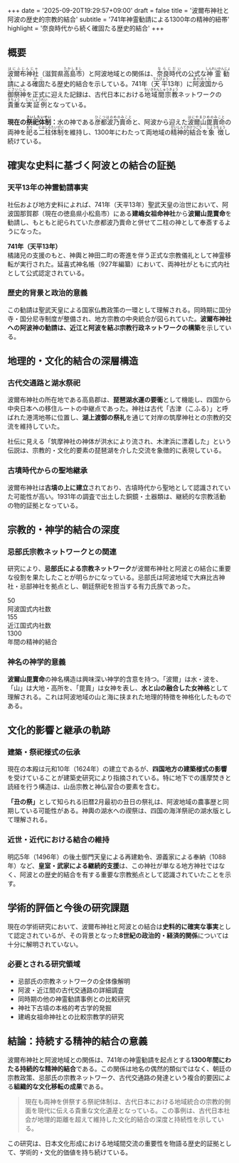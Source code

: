+++
date = '2025-09-20T19:29:57+09:00'
draft = false
title = '波爾布神社と阿波の歴史的宗教的結合'
subtitle = '741年神霊勧請による1300年の精神的紐帯'
highlight = '奈良時代から続く確固たる歴史的結合'
+++

## 概要

<ruby>波爾布神社<rt>はにふじんじゃ</rt></ruby>（滋賀県<ruby>高島市<rt>たかしまし</rt></ruby>）と阿波地域との関係は、<ruby>奈良時代<rt>ならじだい</rt></ruby>の公式な<ruby>神霊勧請<rt>しんれいかんじょう</rt></ruby>による<ruby>確固<rt>かこ</rt></ruby>たる歴史的結合を示している。741年（<ruby>天平<rt>てんぴょう</rt></ruby>13年）に<ruby>阿波国<rt>あわのくに</rt></ruby>から<ruby>御祭神<rt>ごさいじん</rt></ruby>を正式に迎えた記録は、古代日本における<ruby>地域間宗教<rt>ちいきかんしゅうきょう</rt></ruby>ネットワークの<ruby>貴重<rt>きちょう</rt></ruby>な<ruby>実証例<rt>じっしょうれい</rt></ruby>となっている。

<div class="fact-box">
<strong>現在の<ruby>祭祀体制<rt>さいしたいせい</rt></ruby>：</strong>水の神である<ruby>彦都波乃賣命<rt>ひこつはのめのみこと</rt></ruby>と、阿波から迎えた<ruby>波爾山毘賣命<rt>はにやまひめのみこと</rt></ruby>の両神を<ruby>祀<rt>まつ</rt></ruby>る<ruby>二柱体制<rt>にはしらたいせい</rt></ruby>を維持し、1300年にわたって両地域の<ruby>精神的結合<rt>せいしんてきけつごう</rt></ruby>を<ruby>象徴<rt>しょうちょう</rt></ruby>し続けている。
</div>

## 確実な史料に基づく阿波との結合の証拠

### 天平13年の神霊勧請事実

社伝および地方史料によれば、741年（天平13年）聖武天皇の治世において、阿波国那賀郡（現在の徳島県小松島市）にある**建嶋女祖命神社**から**波爾山毘賣命**を勧請し、もともと祀られていた彦都波乃賣命と併せて二柱の神として奉斎するようになった。

<div class="timeline">
<strong>741年（天平13年）</strong><br>
橘諸兄の支援のもと、神輿と神田二町の寄進を伴う正式な宗教儀礼として神霊移転が実行された。延喜式神名帳（927年編纂）において、両神社がともに式内社として公式認定されている。
</div>

### 歴史的背景と政治的意義

この勧請は聖武天皇による国家仏教政策の一環として理解される。同時期に国分寺・国分尼寺制度が整備され、地方宗教の中央統合が図られていた。**波爾布神社への阿波神の勧請は、近江と阿波を結ぶ宗教行政ネットワークの構築**を示している。

## 地理的・文化的結合の深層構造

### 古代交通路と湖水祭祀

波爾布神社の所在地である高島郡は、**琵琶湖水運の要衝**として機能し、四国から中央日本への移住ルートの中継点であった。神社は古代「古津（こふる）」と呼ばれた港湾地帯に位置し、**湖上渡御の祭礼**を通じて対岸の筑摩神社との宗教的交流を維持していた。

<div class="quote">
<p>社伝に見える「筑摩神社の神体が洪水により流され、木津浜に漂着した」という伝説は、宗教的・文化的要素の琵琶湖を介した交流を象徴的に表現している。</p>
</div>

### 古墳時代からの聖地継承

波爾布神社は**古墳の上に建立**されており、古墳時代から聖地として認識されていた可能性が高い。1931年の調査で出土した銅鏡・土器類は、継続的な宗教活動の物的証拠となっている。

## 宗教的・神学的結合の深度

### 忌部氏宗教ネットワークとの関連

研究により、**忌部氏による宗教ネットワーク**が波爾布神社と阿波との結合に重要な役割を果たしたことが明らかになっている。忌部氏は阿波地域で大麻比古神社・忌部神社を拠点とし、朝廷祭祀を担当する有力氏族であった。

<div class="stats-grid">
<div class="stat-card">
<div class="stat-number">50</div>
<div>阿波国式内社数</div>
</div>
<div class="stat-card">
<div class="stat-number">155</div>
<div>近江国式内社数</div>
</div>
<div class="stat-card">
<div class="stat-number">1300</div>
<div>年間の精神的結合</div>
</div>
</div>

### 神名の神学的意義

**波爾山毘賣命**の神名構造は興味深い神学的含意を持つ。「波爾」は水・波を、「山」は大地・高所を、「毘賣」は女神を表し、**水と山の融合した女神格**として理解される。これは阿波地域の山と海に挟まれた地理的特徴を神格化したものである。

## 文化的影響と継承の軌跡

### 建築・祭祀様式の伝承

現在の本殿は元和10年（1624年）の建立であるが、**四国地方の建築様式の影響**を受けていることが建築史研究により指摘されている。特に地下での護摩焚きと読経を行う構造は、山岳宗教と神仏習合の要素を含む。

<div class="fact-box">
<strong>「丑の祭」</strong>として知られる旧暦2月最初の丑日の祭礼は、阿波地域の農事歴と同期している可能性がある。神輿の湖水への禊祭は、四国の海洋祭祀の湖水版として理解される。
</div>

### 近世・近代における結合の維持

明応5年（1496年）の後土御門天皇による再建勅令、源義家による奉納（1088年）など、**皇室・武家による継続的支援**は、この神社が単なる地方神社ではなく、阿波との歴史的結合を有する重要な宗教拠点として認識されていたことを示す。

## 学術的評価と今後の研究課題

現在の学術研究において、波爾布神社と阿波との結合は**史料的に確実な事実**として認定されているが、その背景となった**8世紀の政治的・経済的関係**については十分に解明されていない。

### 必要とされる研究領域

- 忌部氏の宗教ネットワークの全体像解明
- 阿波・近江間の古代交通路の詳細調査
- 同時期の他の神霊勧請事例との比較研究
- 神社下古墳の本格的考古学的発掘
- 建嶋女祖命神社との比較宗教学的研究

## 結論：持続する精神的結合の意義

波爾布神社と阿波地域との関係は、741年の神霊勧請を起点とする**1300年間にわたる持続的な精神的結合**である。この関係は地名の偶然的類似ではなく、朝廷の宗教政策、忌部氏の宗教ネットワーク、古代交通路の発達という複合的要因による**組織的な文化移転の成果**である。

> 現在も両神を併祭する祭祀体制は、古代日本における地域統合の宗教的側面を現代に伝える貴重な文化遺産となっている。この事例は、古代日本社会が地理的距離を超えて維持した文化的結合の深度と持続性を示している。

この研究は、日本文化形成における地域間交流の重要性を物語る歴史的証拠として、学術的・文化的価値を持ち続けている。